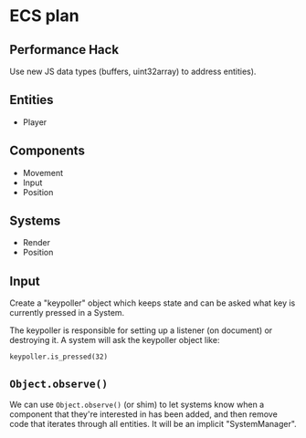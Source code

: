 # ECS plan

## Performance Hack

Use new JS data types (buffers, uint32array) to address entities).

## Entities
* Player

## Components
* Movement
* Input
* Position

## Systems
* Render
* Position

## Input

Create a "keypoller" object which keeps state and can be asked what key is currently pressed in a System.

The keypoller is responsible for setting up a listener (on document) or destroying it. A system will ask the keypoller object like:

```
keypoller.is_pressed(32)
```

## `Object.observe()`

We can use `Object.observe()` (or shim) to let systems know when a component that they're interested in has been added, and then remove code that iterates through all entities. It will be an implicit "SystemManager".
